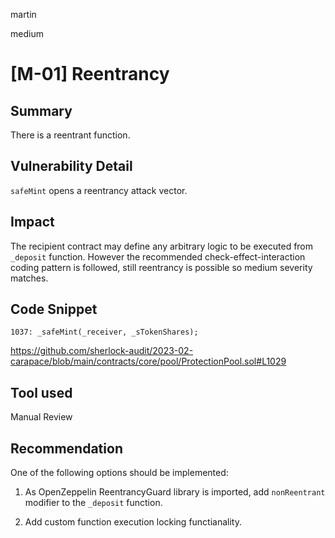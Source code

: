 martin

medium

# [M-01] Reentrancy

## Summary

There is a reentrant function.

## Vulnerability Detail

`safeMint` opens a reentrancy attack vector.

## Impact

The recipient contract may define any arbitrary logic to be executed from `_deposit` function. However the recommended check-effect-interaction coding pattern is followed, still reentrancy is possible so medium severity matches.

## Code Snippet

```solidity
1037: _safeMint(_receiver, _sTokenShares);
```
https://github.com/sherlock-audit/2023-02-carapace/blob/main/contracts/core/pool/ProtectionPool.sol#L1029

## Tool used

Manual Review

## Recommendation

One of the following options should be implemented:

1. As OpenZeppelin ReentrancyGuard library is imported, add `nonReentrant` modifier to the `_deposit` function.

2. Add custom function execution locking functianality.